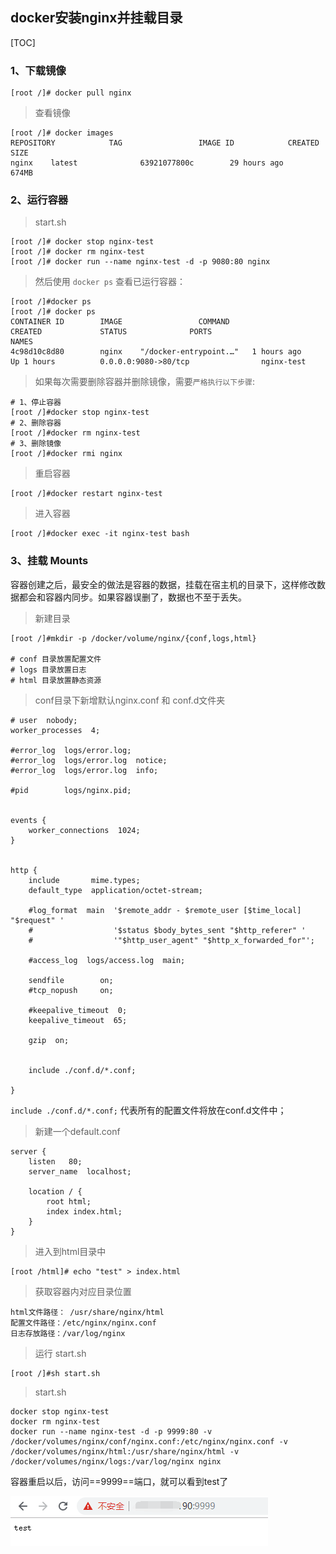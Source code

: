 ## docker安装nginx并挂载目录

[TOC]

### 1、下载镜像

~~~shell
[root /]# docker pull nginx
~~~

> 查看镜像

~~~shell
[root /]# docker images
REPOSITORY            TAG                 IMAGE ID            CREATED             SIZE
nginx    latest              63921077800c        29 hours ago        674MB
~~~



### 2、运行容器

> start.sh

~~~shell
[root /]# docker stop nginx-test
[root /]# docker rm nginx-test
[root /]# docker run --name nginx-test -d -p 9080:80 nginx
~~~
> 然后使用 `docker ps` 查看已运行容器：

~~~shell
[root /]#docker ps
[root /]# docker ps
CONTAINER ID        IMAGE                 COMMAND                  CREATED             STATUS              PORTS                               NAMES
4c98d10c8d80        nginx    "/docker-entrypoint.…"   1 hours ago         Up 1 hours          0.0.0.0:9080->80/tcp                nginx-test
~~~

> 如果每次需要删除容器并删除镜像，需要`严格执行以下步骤`:

~~~shell
# 1、停止容器
[root /]#docker stop nginx-test
# 2、删除容器
[root /]#docker rm nginx-test
# 3、删除镜像
[root /]#docker rmi nginx
~~~

> 重启容器

~~~shell
[root /]#docker restart nginx-test
~~~

> 进入容器

~~~shell
[root /]#docker exec -it nginx-test bash
~~~

### 3、挂载 Mounts

容器创建之后，最安全的做法是容器的数据，挂载在宿主机的目录下，这样修改数据都会和容器内同步。如果容器误删了，数据也不至于丢失。

> 新建目录

~~~shell
[root /]#mkdir -p /docker/volume/nginx/{conf,logs,html}

# conf 目录放置配置文件
# logs 目录放置日志
# html 目录放置静态资源
~~~

> conf目录下新增默认nginx.conf  和 conf.d文件夹

~~~nginx
# user  nobody;
worker_processes  4;

#error_log  logs/error.log;
#error_log  logs/error.log  notice;
#error_log  logs/error.log  info;

#pid        logs/nginx.pid;


events {
    worker_connections  1024;
}


http {
    include       mime.types;
    default_type  application/octet-stream;

    #log_format  main  '$remote_addr - $remote_user [$time_local] "$request" '
    #                  '$status $body_bytes_sent "$http_referer" '
    #                  '"$http_user_agent" "$http_x_forwarded_for"';

    #access_log  logs/access.log  main;

    sendfile        on;
    #tcp_nopush     on;

    #keepalive_timeout  0;
    keepalive_timeout  65;

    gzip  on;


    include ./conf.d/*.conf;

}
~~~

`include ./conf.d/*.conf;` 代表所有的配置文件将放在conf.d文件中；

> 新建一个default.conf

~~~shell
server {
    listen   80;
    server_name  localhost;

    location / {
   		root html;
   		index index.html;
    }
}
~~~

> 进入到html目录中

~~~shell
[root /html]# echo "test" > index.html 
~~~

> 获取容器内对应目录位置

~~~shell
html文件路径： /usr/share/nginx/html
配置文件路径：/etc/nginx/nginx.conf
日志存放路径：/var/log/nginx
~~~

> 运行 start.sh

~~~shell
[root /]#sh start.sh
~~~

> start.sh

~~~shell
docker stop nginx-test
docker rm nginx-test
docker run --name nginx-test -d -p 9999:80 -v /docker/volumes/nginx/conf/nginx.conf:/etc/nginx/nginx.conf -v /docker/volumes/nginx/html:/usr/share/nginx/html -v /docker/volumes/nginx/logs:/var/log/nginx nginx
~~~

容器重启以后，访问==9999==端口，就可以看到test了

![1607069354501](docker%E5%AE%89%E8%A3%85nginx%E5%B9%B6%E6%8C%82%E8%BD%BD%E7%9B%AE%E5%BD%95.assets/1607069354501.png)





